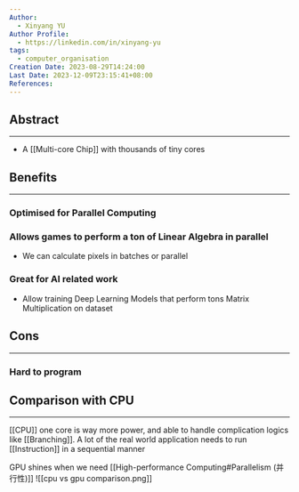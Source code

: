 ```yaml
---
Author:
  - Xinyang YU
Author Profile:
  - https://linkedin.com/in/xinyang-yu
tags:
  - computer_organisation
Creation Date: 2023-08-29T14:24:00
Last Date: 2023-12-09T23:15:41+08:00
References: 
---
```

## Abstract
---
- A [[Multi-core Chip]] with thousands of tiny cores


## Benefits
---
### Optimised for Parallel Computing
### Allows games to perform a ton of Linear Algebra in parallel
- We can calculate pixels in batches or parallel 
### Great for AI related work
- Allow training Deep Learning Models that perform tons Matrix Multiplication on dataset

## Cons
---
### Hard to program

## Comparison with CPU
---
[[CPU]] one core is way more power, and able to handle complication logics like [[Branching]]. A lot of the real world application needs to run [[Instruction]] in a sequential manner

GPU shines when we need [[High-performance Computing#Parallelism (并行性)]]
![[cpu vs gpu comparison.png]]
